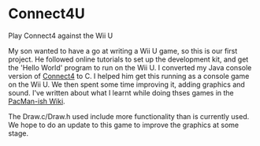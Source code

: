# Connect4U
Play Connect4 against the Wii U

My son wanted to have a go at writing a Wii U game, so this is our first project. He followed online tutorials to set up the development kit, and get the 'Hello World' program to run on the Wii U. I converted my Java console version of [Connect4](https://github.com/MartinButlerAAA/Connect4) to C. I helped him get this running as a console game on the Wii U. We then spent some time improving it, adding graphics and sound. I've written about what I learnt while doing thses games in the [PacMan-ish Wiki](https://github.com/MartinButlerAAA/PacMan-ishU/wiki).

The Draw.c/Draw.h used include more functionality than is currently used. We hope to do an update to this game to improve the graphics at some stage.
